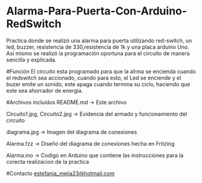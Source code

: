 # Alarma-Para-Puerta-Con-Arduino-RedSwitch
Practica donde se realizó una alarma para puerta utilizando red-switch, un led, buzzer, resistencia de 330,resistencia de  1k  y una placa arduino Uno. Así mismo se realizó la programación oportuna para el circuito de manera sencilla y explicada.

#Función
El circuito esta programado para  que la alrma se encienda cuando el redswitch sea accionado, cuando para esto, el Led se enciende y el buzer emite un sonido, este apaga cuando termina su ciclo, haciendo que este sea ahorrador de energia.

#Archivos incluidos
README.md -> Este archivo

Circuito1.jpg, Circuito2.jpg -> Evidencia del armado y funcionamiento del circuito

diagrama.jpg -> Imagen del diagrama de conexiones

Alarma.fzz -> Diseño del diagrama de conexiones hecha en Fritzing

Alarma.ino -> Codigo en Arduino que contiene las instrucciones para la corecta realizacion de la practica

#Contacto
estefania_mejia23@hotmail.com


















